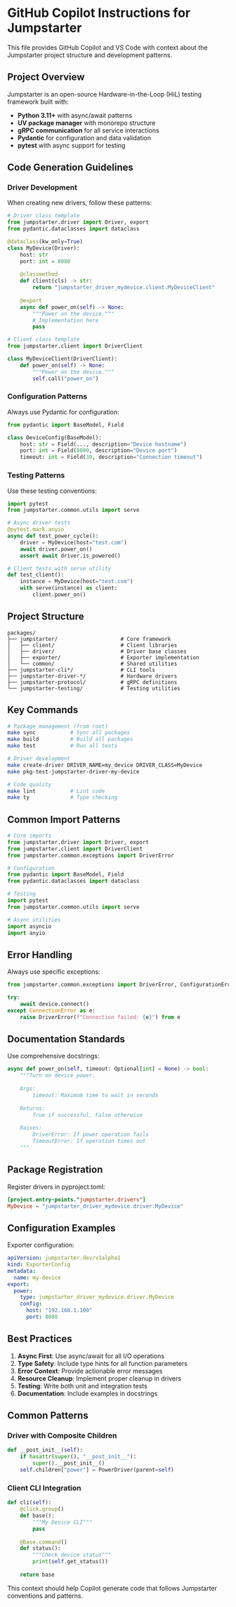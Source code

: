 # GitHub Copilot Instructions for Jumpstarter

This file provides GitHub Copilot and VS Code with context about the Jumpstarter project structure and development patterns.

## Project Overview

Jumpstarter is an open-source Hardware-in-the-Loop (HiL) testing framework built with:

- **Python 3.11+** with async/await patterns
- **UV package manager** with monorepo structure
- **gRPC communication** for all service interactions
- **Pydantic** for configuration and data validation
- **pytest** with async support for testing

## Code Generation Guidelines

### Driver Development

When creating new drivers, follow these patterns:

```python
# Driver class template
from jumpstarter.driver import Driver, export
from pydantic.dataclasses import dataclass

@dataclass(kw_only=True)
class MyDevice(Driver):
    host: str
    port: int = 8080
    
    @classmethod
    def client(cls) -> str:
        return "jumpstarter_driver_mydevice.client.MyDeviceClient"
    
    @export
    async def power_on(self) -> None:
        """Power on the device."""
        # Implementation here
        pass
```

```python
# Client class template
from jumpstarter.client import DriverClient

class MyDeviceClient(DriverClient):
    def power_on(self) -> None:
        """Power on the device."""
        self.call("power_on")
```

### Configuration Patterns

Always use Pydantic for configuration:

```python
from pydantic import BaseModel, Field

class DeviceConfig(BaseModel):
    host: str = Field(..., description="Device hostname")
    port: int = Field(8080, description="Device port")
    timeout: int = Field(30, description="Connection timeout")
```

### Testing Patterns

Use these testing conventions:

```python
import pytest
from jumpstarter.common.utils import serve

# Async driver tests
@pytest.mark.anyio
async def test_power_cycle():
    driver = MyDevice(host="test.com")
    await driver.power_on()
    assert await driver.is_powered()

# Client tests with serve utility
def test_client():
    instance = MyDevice(host="test.com")
    with serve(instance) as client:
        client.power_on()
```

## Project Structure

```
packages/
├── jumpstarter/                    # Core framework
│   ├── client/                     # Client libraries
│   ├── driver/                     # Driver base classes
│   ├── exporter/                   # Exporter implementation
│   └── common/                     # Shared utilities
├── jumpstarter-cli*/               # CLI tools
├── jumpstarter-driver-*/           # Hardware drivers
├── jumpstarter-protocol/           # gRPC definitions
└── jumpstarter-testing/            # Testing utilities
```

## Key Commands

```bash
# Package management (from root)
make sync           # Sync all packages
make build          # Build all packages
make test           # Run all tests

# Driver development
make create-driver DRIVER_NAME=my_device DRIVER_CLASS=MyDevice
make pkg-test-jumpstarter-driver-my-device

# Code quality
make lint           # Lint code
make ty             # Type checking
```

## Common Import Patterns

```python
# Core imports
from jumpstarter.driver import Driver, export
from jumpstarter.client import DriverClient
from jumpstarter.common.exceptions import DriverError

# Configuration
from pydantic import BaseModel, Field
from pydantic.dataclasses import dataclass

# Testing
import pytest
from jumpstarter.common.utils import serve

# Async utilities
import asyncio
import anyio
```

## Error Handling

Always use specific exceptions:

```python
from jumpstarter.common.exceptions import DriverError, ConfigurationError

try:
    await device.connect()
except ConnectionError as e:
    raise DriverError(f"Connection failed: {e}") from e
```

## Documentation Standards

Use comprehensive docstrings:

```python
async def power_on(self, timeout: Optional[int] = None) -> bool:
    """Turn on device power.
    
    Args:
        timeout: Maximum time to wait in seconds
        
    Returns:
        True if successful, False otherwise
        
    Raises:
        DriverError: If power operation fails
        TimeoutError: If operation times out
    """
```

## Package Registration

Register drivers in pyproject.toml:

```toml
[project.entry-points."jumpstarter.drivers"]
MyDevice = "jumpstarter_driver_mydevice.driver:MyDevice"
```

## Configuration Examples

Exporter configuration:

```yaml
apiVersion: jumpstarter.dev/v1alpha1
kind: ExporterConfig
metadata:
  name: my-device
export:
  power:
    type: jumpstarter_driver_mydevice.driver.MyDevice
    config:
      host: "192.168.1.100"
      port: 8080
```

## Best Practices

1. **Async First**: Use async/await for all I/O operations
2. **Type Safety**: Include type hints for all function parameters
3. **Error Context**: Provide actionable error messages
4. **Resource Cleanup**: Implement proper cleanup in drivers
5. **Testing**: Write both unit and integration tests
6. **Documentation**: Include examples in docstrings

## Common Patterns

### Driver with Composite Children

```python
def __post_init__(self):
    if hasattr(super(), "__post_init__"):
        super().__post_init__()
    self.children["power"] = PowerDriver(parent=self)
```

### Client CLI Integration

```python
def cli(self):
    @click.group()
    def base():
        """My Device CLI"""
        pass
    
    @base.command()
    def status():
        """Check device status"""
        print(self.get_status())
    
    return base
```

This context should help Copilot generate code that follows Jumpstarter conventions and patterns.
